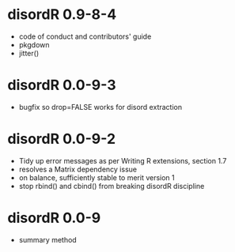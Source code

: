 # disordR 0.9-8-4

- code of conduct and contributors' guide
- pkgdown
- jitter()

# disordR 0.0-9-3

- bugfix so drop=FALSE works for disord extraction

# disordR 0.0-9-2

- Tidy up error messages as per Writing R extensions, section 1.7
- resolves a Matrix dependency issue
- on balance, sufficiently stable to merit version 1
- stop rbind() and cbind() from breaking disordR discipline

# disordR 0.0-9

- summary method


